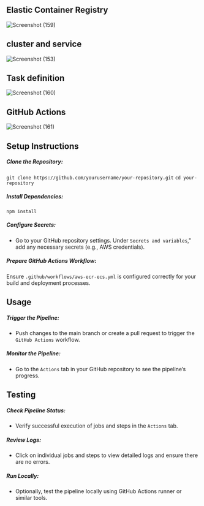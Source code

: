 ## Elastic Container Registry
![Screenshot (159)](https://github.com/user-attachments/assets/b68e8e7a-bf0d-4800-a27a-2d1c5da65a0e) 
<br>
## cluster and service

![Screenshot (153)](https://github.com/user-attachments/assets/9ea7e770-217b-48a4-b740-00a26f0e322d)

## Task definition

![Screenshot (160)](https://github.com/user-attachments/assets/b11ad43c-f764-437d-a016-48cace3772ad)

## GitHub Actions

![Screenshot (161)](https://github.com/user-attachments/assets/9390882f-6027-4bdb-93dd-ab0ca4ec97e7)

## Setup Instructions
##### Clone the Repository:
`git clone https://github.com/yourusername/your-repository.git`
`cd your-repository`
##### Install Dependencies:
`npm install`

##### Configure Secrets: <br>
- Go to your GitHub repository settings.
Under `Secrets and variables`," add any necessary secrets (e.g., AWS credentials).

##### Prepare GitHub Actions Workflow: <br>

Ensure `.github/workflows/aws-ecr-ecs.yml` is configured correctly for your build and deployment processes.

## Usage
##### Trigger the Pipeline:

- Push changes to the main branch or create a pull request to trigger the `GitHub Actions` workflow.
##### Monitor the Pipeline:

- Go to the `Actions` tab in your GitHub repository to see the pipeline’s progress.

## Testing
##### Check Pipeline Status:

- Verify successful execution of jobs and steps in the `Actions` tab.
##### Review Logs:

- Click on individual jobs and steps to view detailed logs and ensure there are no errors.
##### Run Locally:

- Optionally, test the pipeline locally using GitHub Actions runner or similar tools.

